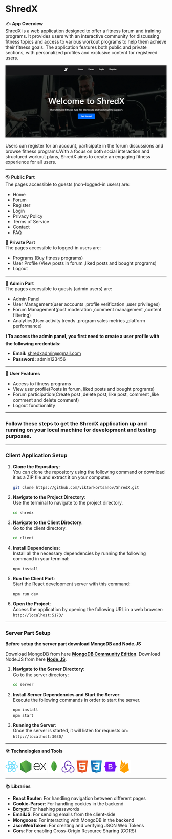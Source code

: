 
# ShredX

✍️ **App Overview**  
ShredX is a web application designed to offer a fitness forum and training programs. It provides users with an interactive community for discussing fitness topics and access to various workout programs to help them achieve their fitness goals. The application features both public and private sections, with personalized profiles and exclusive content for registered users.

![](./client/public/images/shredx-main.png)

Users can register for an account, participate in the forum discussions and browse fitness programs.With a focus on both social interaction and structured workout plans, ShredX aims to create an engaging fitness experience for all users.

---

🌎 **Public Part**  
The pages accessible to guests (non-logged-in users) are:
- Home
- Forum
- Register
- Login
- Privacy Policy
- Terms of Service
- Contact
- FAQ

👤 **Private Part**  
The pages accessible to logged-in users are:
- Programs (Buy fitness programs)
- User Profile (View posts in forum ,liked posts and bought programs)
- Logout

---
🔐 **Admin Part**  
The pages accessible to guests (admin users) are:
- Admin Panel
- User Management(user accounts ,profile verification ,user privileges)
- Forum Management(post moderation ,comment management ,content filtering)
- Analytics(User activity trends ,program sales metrics ,platform performance)

**❗ To access the admin panel, you first need to create a user profile with the following credentials:**

- **Email:** shredxadmin@gmail.com
- **Password:** admin123456
---

🧑 **User Features**  
- Access to fitness programs
- View user profile(Posts in forum, liked posts and bought programs)
- Forum participation(Create post ,delete post, like post, comment ,like comment and delete comment)
- Logout functionality

---
### Follow these steps to get the ShredX application up and running on your local machine for development and testing purposes.
---

### **Client Application Setup**

1. **Clone the Repository**:  
   You can clone the repository using the following command or download it as a ZIP file and extract it on your computer.

   ```bash
   git clone https://github.com/viktorkortsanov/ShredX.git
   ```

2. **Navigate to the Project Directory**:  
   Use the terminal to navigate to the project directory.

   ```bash
   cd shredx
   ```

3. **Navigate to the Client Directory**:  
   Go to the client directory.

   ```bash
   cd client
   ```

4. **Install Dependencies**:  
   Install all the necessary dependencies by running the following command in your terminal:

   ```bash
   npm install
   ```

5. **Run the Client Part**:  
   Start the React development server with this command:

   ```bash
   npm run dev
   ```

6. **Open the Project**:  
   Access the application by opening the following URL in a web browser:  
   `http://localhost:5173/`

---

### **Server Part Setup**

**Before setup the server part download MongoDB and Node.JS**

Download MongoDB from here **[MongoDB Community Edition](https://www.mongodb.com/try/download/community)**.
Download Node.JS from here **[Node.JS](https://nodejs.org/en/download)**.

1. **Navigate to the Server Directory**:  
   Go to the server directory:

   ```bash
   cd server
   ```

2. **Install Server Dependencies and Start the Server**:  
   Execute the following commands in order to start the server.

   ```bash
   npm install
   npm start
   ```

3. **Running the Server**:  
   Once the server is started, it will listen for requests on:  
   `http://localhost:3030/`

---

🛠️ **Technologies and Tools**  

<p align="left">
  <img src="https://github.com/devicons/devicon/blob/master/icons/react/react-original.svg" width="40" height="40"/>
  <img src="https://github.com/devicons/devicon/blob/master/icons/nodejs/nodejs-original.svg" width="40" height="40"/>
  <img src="https://github.com/devicons/devicon/blob/master/icons/express/express-original.svg" width="40" height="40"/>
  <img src="https://github.com/devicons/devicon/blob/master/icons/mongodb/mongodb-original.svg" width="40" height="40"/>
  <img src="https://github.com/devicons/devicon/blob/master/icons/redux/redux-original.svg" width="40" height="40"/>
  <img src="https://github.com/devicons/devicon/blob/master/icons/html5/html5-original.svg" width="40" height="40"/>
  <img src="https://github.com/devicons/devicon/blob/master/icons/css3/css3-original.svg" width="40" height="40"/>
  <img src="https://github.com/devicons/devicon/blob/master/icons/bootstrap/bootstrap-original.svg" width="40" height="40"/>
  <img src="https://github.com/devicons/devicon/blob/master/icons/firebase/firebase-plain.svg" width="40" height="40"/>
</p>

---

📚 **Libraries**
- **React Router**: For handling navigation between different pages
- **Cookie-Parser**: For handling cookies in the backend
- **Bcrypt**: For hashing passwords
- **EmailJS**: For sending emails from the client-side
- **Mongoose**: For interacting with MongoDB in the backend
- **JsonWebToken**: For creating and verifying JSON Web Tokens
- **Cors**: For enabling Cross-Origin Resource Sharing (CORS)